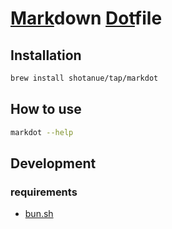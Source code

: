 # <ins>Mark</ins>down <ins>Dot</ins>file

## Installation

```bash
brew install shotanue/tap/markdot
```

## How to use

```bash
markdot --help
```

## Development

### requirements

- [bun.sh](https://bun.sh/)


